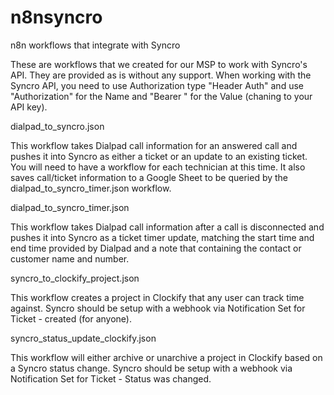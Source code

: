 # n8nsyncro
n8n workflows that integrate with Syncro

These are workflows that we created for our MSP to work with Syncro's API. They are provided as is without any support. When working with the Syncro API, you need to use Authorization type "Header Auth" and use "Authorization" for the Name and "Bearer <token>" for the Value (chaning <token> to your API key).

dialpad_to_syncro.json

This workflow takes Dialpad call information for an answered call and pushes it into Syncro as either a ticket or an update to an existing ticket. You will need to have a workflow for each technician at this time. It also saves call/ticket information to a Google Sheet to be queried by the dialpad_to_syncro_timer.json workflow.

dialpad_to_syncro_timer.json

This workflow takes Dialpad call information after a call is disconnected and pushes it into Syncro as a ticket timer update, matching the start time and end time provided by Dialpad and a note that containing the contact or customer name and number.

syncro_to_clockify_project.json

This workflow creates a project in Clockify that any user can track time against. Syncro should be setup with a webhook via Notification Set for Ticket - created (for anyone).

syncro_status_update_clockify.json

This workflow will either archive or unarchive a project in Clockify based on a Syncro status change. Syncro should be setup with a webhook via Notification Set for Ticket - Status was changed.